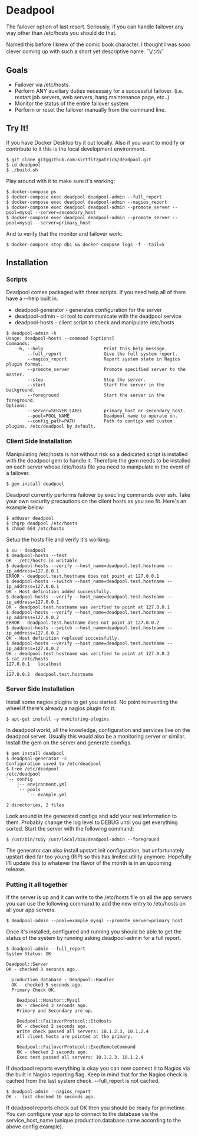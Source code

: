# Deadpool

The failover option of last resort. Seriously, if you can handle
failover any way other than /etc/hosts you should do that.

Named this before I knew of the comic book character. I thought 
I was sooo clever coming up with such a short yet descriptive 
name. ¯\\_(ツ)_/¯

## Goals

- Failover via /etc/hosts.
- Perform ANY auxiliary duties necessary for a successful failover. 
  (i.e. restart job servers, web servers, hang maintenance page, etc..)
- Monitor the status of the entire failover system
- Perform or reset the failover manually from the command line.

## Try It!

If you have Docker Desktop try it out locally. Also if you want to modify
or contribute to it this is the local development environment.

```console
$ git clone git@github.com:kirtfitzpatrick/deadpool.git
$ cd deadpool
$ ./build.sh 
```

Play around with it to make sure it's working:

```console
$ docker-compose ps
$ docker-compose exec deadpool deadpool-admin --full_report
$ docker-compose exec deadpool deadpool-admin --nagios_report
$ docker-compose exec deadpool deadpool-admin --promote_server --pool=mysql --server=secondary_host
$ docker-compose exec deadpool deadpool-admin --promote_server --pool=mysql --server=primary_host
```

And to verify that the monitor and failover work:

```console
$ docker-compose stop db1 && docker-compose logs -f --tail=5
```


## Installation

### Scripts

Deadpool comes packaged with three scripts. If you need help all of them have
a --help built in.

- deadpool-generator - generates configuration for the server
- deadpool-admin - cli tool to communicate with the deadpool service
- deadpool-hosts - client script to check and manipulate /etc/hosts

```console
$ deadpool-admin -h
Usage: deadpool-hosts --command [options]
Commands:
    -h, --help                       Print this help message.
        --full_report                Give the full system report.
        --nagios_report              Report system state in Nagios plugin format.
        --promote_server             Promote specified server to the master.
        --stop                       Stop the server.
        --start                      Start the server in the background.
        --foreground                 Start the server in the foreground.
Options:
        --server=SERVER_LABEL        primary_host or secondary_host.
        --pool=POOL_NAME             Deadpool name to operate on.
        --config_path=PATH           Path to configs and custom plugins. /etc/deadpool by default.
```

### Client Side Installation

Manipulating /etc/hosts is not without risk so a dedicated script is installed
with the deadpool gem to handle it. Therefore the gem needs to be installed on
each server whose /etc/hosts file you need to manipulate in the event of a 
failover. 

```console
$ gem install deadpool
```

Deadpool currently performs failover by exec'ing commands over ssh. 
Take your own security precautions on the client hosts as you see fit. Here's 
an example below:

```console
$ adduser deadpool
$ chgrp deadpool /etc/hosts
$ chmod 664 /etc/hosts
```

Setup the hosts file and verify it's working:

```console
$ su - deadpool
$ deadpool-hosts --test                                                                       
OK - /etc/hosts is writable
$ deadpool-hosts --verify --host_name=deadpool.test.hostname --ip_address=127.0.0.1
ERROR - deadpool.test.hostname does not point at 127.0.0.1
$ deadpool-hosts --switch --host_name=deadpool.test.hostname --ip_address=127.0.0.1
OK - Host definition added successfully.
$ deadpool-hosts --verify --host_name=deadpool.test.hostname --ip_address=127.0.0.1
OK - deadpool.test.hostname was verified to point at 127.0.0.1
$ deadpool-hosts --verify --host_name=deadpool.test.hostname --ip_address=127.0.0.2
ERROR - deadpool.test.hostname does not point at 127.0.0.2
$ deadpool-hosts --switch --host_name=deadpool.test.hostname --ip_address=127.0.0.2
OK - Host definition replaced successfully.
$ deadpool-hosts --verify --host_name=deadpool.test.hostname --ip_address=127.0.0.2
OK - deadpool.test.hostname was verified to point at 127.0.0.2
$ cat /etc/hosts
127.0.0.1	localhost
...
127.0.0.2  deadpool.test.hostname
```

### Server Side Installation

Install some nagios plugins to get you started. No point reinventing the wheel if
there's already a nagios plugin for it.

```console
$ apt-get install -y monitoring-plugins
```

In deadpool world, all the knowledge, configuration and services live on the deadpool
server. Usually this would also be a monitoring server or similar. Install the gem 
on the server and generate comfigs.

```console
$ gem install deadpool
$ deadpool-generator -c
Configuration saved to /etc/deadpool
$ tree /etc/deadpool
/etc/deadpool
`-- config
    |-- environment.yml
    `-- pools
        `-- example.yml

2 directories, 2 files
```

Look around in the generated configs and add your real information to them.
Probably change the log level to DEBUG until you get everything sorted.
Start the server with the following command:

```console
$ /usr/bin/ruby /usr/local/bin/deadpool-admin --foreground
```

The generator can also install upstart init configuration, but unfortunately
upstart died far too young (RIP) so this has limited utility anymore. Hopefully
I'll update this to whatever the flavor of the month is in an upcoming release.


### Putting it all together

If the server is up and it can write to the /etc/hosts file on all the app 
servers you can use the following command to add the new entry to 
/etc/hosts on all your app servers.

```console
$ deadpool-admin --pool=example_mysql --promote_server=primary_host
```

Once it's installed, configured and running you should be able to get 
the status of the system by running asking deadpool-admin for a full report.

```console
$ deadpool-admin --full_report
System Status: OK

Deadpool::Server
OK - checked 3 seconds ago.

  production_database - Deadpool::Handler
  OK - checked 5 seconds ago.
  Primary Check OK.

    Deadpool::Monitor::Mysql
    OK - checked 3 seconds ago.
    Primary and Secondary are up.

    Deadpool::FailoverProtocol::EtcHosts
    OK - checked 2 seconds ago.
    Write check passed all servers: 10.1.2.3, 10.1.2.4
    All client hosts are pointed at the primary.

    Deadpool::FailoverProtocol::ExecRemoteCommand
    OK - checked 2 seconds ago.
    Exec test passed all servers: 10.1.2.3, 10.1.2.4
```
  
If deadpool reports everything is okay you can now connect it to Nagios via 
the built in Nagios reporting flag.  Keep in mind that for the Nagios check 
is cached from the last system check.  --full_report is not cached.

```console
$ deadpool-admin --nagios_report
OK -  last checked 16 seconds ago.
```

If deadpool reports check out OK then you should be ready for primetime.  
You can configure your app to connect to the database via the 
service_host_name (unique.production.database.name according to the 
above config example).
